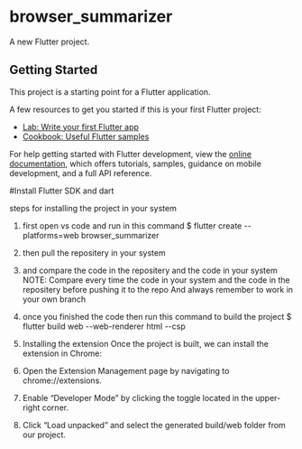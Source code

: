 # browser_summarizer

A new Flutter project.

## Getting Started

This project is a starting point for a Flutter application.

A few resources to get you started if this is your first Flutter project:

- [Lab: Write your first Flutter app](https://docs.flutter.dev/get-started/codelab)
- [Cookbook: Useful Flutter samples](https://docs.flutter.dev/cookbook)

For help getting started with Flutter development, view the
[online documentation](https://docs.flutter.dev/), which offers tutorials,
samples, guidance on mobile development, and a full API reference.

#Install Flutter SDK and dart

steps for installing the project in your system
1. first open vs code and run in this command 
$ flutter create --platforms=web browser_summarizer

2. then pull the repositery in your system

3. and compare the code in the repositery and the code in your system
   NOTE: Compare every time the code in your system and the code in the repositery before pushing it to the repo
   And always remember to work in your own branch

5. once you finished the code then run this command to build the project 
$ flutter build web --web-renderer html --csp

6. Installing the extension
Once the project is built, we can install the extension in Chrome:

1. Open the Extension Management page by navigating to chrome://extensions.
2. Enable “Developer Mode” by clicking the toggle located in the upper-right corner.
3. Click “Load unpacked” and select the generated build/web folder from our project.
